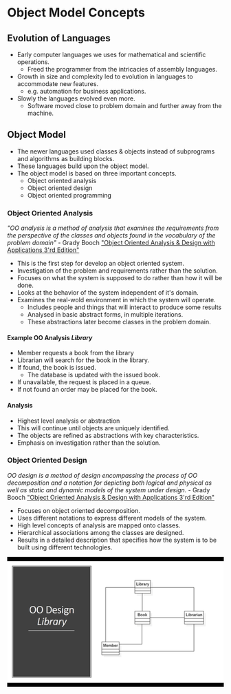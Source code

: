 # Object Model Concepts

## Evolution of Languages

- Early computer languages we uses for mathematical and scientific operations.
    - Freed the programmer from the intricacies of assembly languages.
- Growth in size and complexity led to evolution in languages to accommodate new features. 
    - e.g. automation for business applications.
- Slowly the languages evolved even more.
    - Software moved close to problem domain and further away from the machine. 

## Object Model

- The newer languages used classes & objects instead of subprograms and algorithms as building blocks.
- These languages build upon the object model.
- The object model is based on three important concepts.
    - Object oriented analysis
    - Object oriented design
    - Object oriented programming

### Object Oriented Analysis

*"OO analysis is a method of analysis that examines the requirements from the perspective of the classes and objects found in the vocabulary of the problem domain"*
                                        - Grady Booch
                                        ["Object Oriented Analysis & Design with Applications 3'rd Edition"](https://learning.oreilly.com/library/view/object-oriented-analysis-and/9780201895513/)
- This is the first step for develop an object oriented system.
- Investigation of the problem and requirements rather than the solution.
- Focuses on what the system is supposed to do rather than how it will be done. 
- Looks at the behavior of the system independent of it's domain.
- Examines the real-wold environment in which the system will operate. 
    - Includes people and things that will interact to produce some results
    - Analysed in basic abstract forms, in multiple iterations.
    - These abstractions later become classes in the problem domain.


#### Example OO Analysis *Library*

- Member requests a book from the library
- Librarian will search for the book in the library.
- If found, the book is issued.
    - The database is  updated with the issued book.
- If unavailable, the request is placed in a queue.
- If not found an order may be placed for the book.

#### Analysis

- Highest level analysis or abstraction
- This will continue until objects are uniquely identified.
- The objects are refined as abstractions with key characteristics.
- Emphasis on investigation rather than the solution.

### Object Oriented Design

*OO design is a method of design encompassing the process of OO decomposition and a notation for depicting both logical and physical as well as static and dynamic models of the system under design.* - Grady Booch
                                        ["Object Oriented Analysis & Design with Applications 3'rd Edition"](https://learning.oreilly.com/library/view/object-oriented-analysis-and/9780201895513/)

- Focuses on object oriented decomposition.
- Uses different notations to express different models of the system.
- High level concepts of analysis are mapped onto classes.
- Hierarchical associations among the classes are designed. 
- Results in a detailed description that specifies how the system is to be built using different technologies. 

![OOD Example Image](../public/OOD-Example-Image.png)